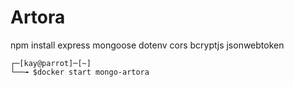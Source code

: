 # Artora 
npm install express mongoose dotenv cors bcryptjs jsonwebtoken

```
┌─[kay@parrot]─[~]
└──╼ $docker start mongo-artora
```
